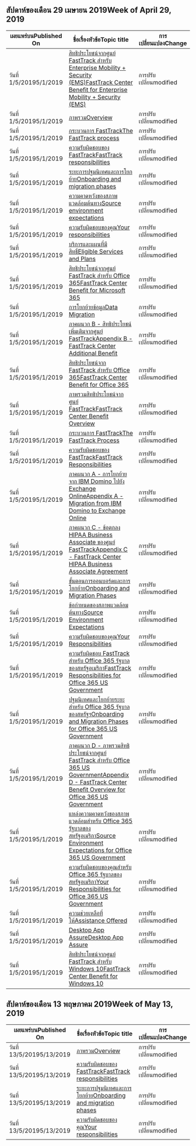 <!-- This file is generated automatically each week. Changes made to this file will be overwritten.-->




## <a name="week-of-april-29-2019"></a><span data-ttu-id="2213b-101">สัปดาห์ของเดือน 29 เมษายน 2019</span><span class="sxs-lookup"><span data-stu-id="2213b-101">Week of April 29, 2019</span></span>


| <span data-ttu-id="2213b-102">เผยแพร่บน</span><span class="sxs-lookup"><span data-stu-id="2213b-102">Published On</span></span> |<span data-ttu-id="2213b-103">ชื่อเรื่องหัวข้อ</span><span class="sxs-lookup"><span data-stu-id="2213b-103">Topic title</span></span> | <span data-ttu-id="2213b-104">การเปลี่ยนแปลง</span><span class="sxs-lookup"><span data-stu-id="2213b-104">Change</span></span> |
|------|------------|--------|
| <span data-ttu-id="2213b-105">วันที่ 1/5/2019</span><span class="sxs-lookup"><span data-stu-id="2213b-105">5/1/2019</span></span> | [<span data-ttu-id="2213b-106">สิทธิประโยชน์จากศูนย์ FastTrack สำหรับ Enterprise Mobility + Security (EMS)</span><span class="sxs-lookup"><span data-stu-id="2213b-106">FastTrack Center Benefit for Enterprise Mobility + Security (EMS)</span></span>](/FastTrack/ems-fasttrack-benefit-for-ems) | <span data-ttu-id="2213b-107">การปรับเปลี่ยน</span><span class="sxs-lookup"><span data-stu-id="2213b-107">modified</span></span> |
| <span data-ttu-id="2213b-108">วันที่ 1/5/2019</span><span class="sxs-lookup"><span data-stu-id="2213b-108">5/1/2019</span></span> | [<span data-ttu-id="2213b-109">ภาพรวม</span><span class="sxs-lookup"><span data-stu-id="2213b-109">Overview</span></span>](/FastTrack/ems-fasttrack-benefit-overview) | <span data-ttu-id="2213b-110">การปรับเปลี่ยน</span><span class="sxs-lookup"><span data-stu-id="2213b-110">modified</span></span> |
| <span data-ttu-id="2213b-111">วันที่ 1/5/2019</span><span class="sxs-lookup"><span data-stu-id="2213b-111">5/1/2019</span></span> | [<span data-ttu-id="2213b-112">กระบวนการ FastTrack</span><span class="sxs-lookup"><span data-stu-id="2213b-112">The FastTrack process</span></span>](/FastTrack/ems-fasttrack-process) | <span data-ttu-id="2213b-113">การปรับเปลี่ยน</span><span class="sxs-lookup"><span data-stu-id="2213b-113">modified</span></span> |
| <span data-ttu-id="2213b-114">วันที่ 1/5/2019</span><span class="sxs-lookup"><span data-stu-id="2213b-114">5/1/2019</span></span> | [<span data-ttu-id="2213b-115">ความรับผิดชอบของ FastTrack</span><span class="sxs-lookup"><span data-stu-id="2213b-115">FastTrack responsibilities</span></span>](/FastTrack/ems-fasttrack-responsibilities) | <span data-ttu-id="2213b-116">การปรับเปลี่ยน</span><span class="sxs-lookup"><span data-stu-id="2213b-116">modified</span></span> |
| <span data-ttu-id="2213b-117">วันที่ 1/5/2019</span><span class="sxs-lookup"><span data-stu-id="2213b-117">5/1/2019</span></span> | [<span data-ttu-id="2213b-118">ระยะการปฐมนิเทศและการโยกย้าย</span><span class="sxs-lookup"><span data-stu-id="2213b-118">Onboarding and migration phases</span></span>](/FastTrack/ems-onboarding-phases) | <span data-ttu-id="2213b-119">การปรับเปลี่ยน</span><span class="sxs-lookup"><span data-stu-id="2213b-119">modified</span></span> |
| <span data-ttu-id="2213b-120">วันที่ 1/5/2019</span><span class="sxs-lookup"><span data-stu-id="2213b-120">5/1/2019</span></span> | [<span data-ttu-id="2213b-121">ความคาดหวังของสภาพแวดล้อมต้นทาง</span><span class="sxs-lookup"><span data-stu-id="2213b-121">Source environment expectations</span></span>](/FastTrack/ems-source-environment-expectations) | <span data-ttu-id="2213b-122">การปรับเปลี่ยน</span><span class="sxs-lookup"><span data-stu-id="2213b-122">modified</span></span> |
| <span data-ttu-id="2213b-123">วันที่ 1/5/2019</span><span class="sxs-lookup"><span data-stu-id="2213b-123">5/1/2019</span></span> | [<span data-ttu-id="2213b-124">ความรับผิดชอบของคุณ</span><span class="sxs-lookup"><span data-stu-id="2213b-124">Your responsibilities</span></span>](/FastTrack/ems-your-responsibilities) | <span data-ttu-id="2213b-125">การปรับเปลี่ยน</span><span class="sxs-lookup"><span data-stu-id="2213b-125">modified</span></span> |
| <span data-ttu-id="2213b-126">วันที่ 1/5/2019</span><span class="sxs-lookup"><span data-stu-id="2213b-126">5/1/2019</span></span> | [<span data-ttu-id="2213b-127">บริการและแผนที่มีสิทธิ์</span><span class="sxs-lookup"><span data-stu-id="2213b-127">Eligible Services and Plans</span></span>](/FastTrack/m365-eligible-services-and-plans) | <span data-ttu-id="2213b-128">การปรับเปลี่ยน</span><span class="sxs-lookup"><span data-stu-id="2213b-128">modified</span></span> |
| <span data-ttu-id="2213b-129">วันที่ 1/5/2019</span><span class="sxs-lookup"><span data-stu-id="2213b-129">5/1/2019</span></span> | [<span data-ttu-id="2213b-130">สิทธิประโยชน์จากศูนย์ FastTrack สำหรับ Office 365</span><span class="sxs-lookup"><span data-stu-id="2213b-130">FastTrack Center Benefit for Microsoft 365</span></span>](/FastTrack/m365-fasttrack-benefit-overview) | <span data-ttu-id="2213b-131">การปรับเปลี่ยน</span><span class="sxs-lookup"><span data-stu-id="2213b-131">modified</span></span> |
| <span data-ttu-id="2213b-132">วันที่ 1/5/2019</span><span class="sxs-lookup"><span data-stu-id="2213b-132">5/1/2019</span></span> | [<span data-ttu-id="2213b-133">การโยกย้ายข้อมูล</span><span class="sxs-lookup"><span data-stu-id="2213b-133">Data Migration</span></span>](/FastTrack/o365-data-migration) | <span data-ttu-id="2213b-134">การปรับเปลี่ยน</span><span class="sxs-lookup"><span data-stu-id="2213b-134">modified</span></span> |
| <span data-ttu-id="2213b-135">วันที่ 1/5/2019</span><span class="sxs-lookup"><span data-stu-id="2213b-135">5/1/2019</span></span> | [<span data-ttu-id="2213b-136">ภาคผนวก B - สิทธิประโยชน์เพิ่มเติมจากศูนย์ FastTrack</span><span class="sxs-lookup"><span data-stu-id="2213b-136">Appendix B - FastTrack Center Additional Benefit</span></span>](/FastTrack/o365-fasttrack-additional-benefits) | <span data-ttu-id="2213b-137">การปรับเปลี่ยน</span><span class="sxs-lookup"><span data-stu-id="2213b-137">modified</span></span> |
| <span data-ttu-id="2213b-138">วันที่ 1/5/2019</span><span class="sxs-lookup"><span data-stu-id="2213b-138">5/1/2019</span></span> | [<span data-ttu-id="2213b-139">สิทธิประโยชน์จาก FastTrack สำหรับ Office 365</span><span class="sxs-lookup"><span data-stu-id="2213b-139">FastTrack Center Benefit for Office 365</span></span>](/FastTrack/o365-fasttrack-benefit-for-office-365) | <span data-ttu-id="2213b-140">การปรับเปลี่ยน</span><span class="sxs-lookup"><span data-stu-id="2213b-140">modified</span></span> |
| <span data-ttu-id="2213b-141">วันที่ 1/5/2019</span><span class="sxs-lookup"><span data-stu-id="2213b-141">5/1/2019</span></span> | [<span data-ttu-id="2213b-142">ภาพรวมสิทธิประโยชน์จากศูนย์ FastTrack</span><span class="sxs-lookup"><span data-stu-id="2213b-142">FastTrack Center Benefit Overview</span></span>](/FastTrack/o365-fasttrack-benefit-overview) | <span data-ttu-id="2213b-143">การปรับเปลี่ยน</span><span class="sxs-lookup"><span data-stu-id="2213b-143">modified</span></span> |
| <span data-ttu-id="2213b-144">วันที่ 1/5/2019</span><span class="sxs-lookup"><span data-stu-id="2213b-144">5/1/2019</span></span> | [<span data-ttu-id="2213b-145">กระบวนการ FastTrack</span><span class="sxs-lookup"><span data-stu-id="2213b-145">The FastTrack Process</span></span>](/FastTrack/o365-fasttrack-process) | <span data-ttu-id="2213b-146">การปรับเปลี่ยน</span><span class="sxs-lookup"><span data-stu-id="2213b-146">modified</span></span> |
| <span data-ttu-id="2213b-147">วันที่ 1/5/2019</span><span class="sxs-lookup"><span data-stu-id="2213b-147">5/1/2019</span></span> | [<span data-ttu-id="2213b-148">ความรับผิดชอบของ FastTrack</span><span class="sxs-lookup"><span data-stu-id="2213b-148">FastTrack Responsibilities</span></span>](/FastTrack/o365-fasttrack-responsibilities) | <span data-ttu-id="2213b-149">การปรับเปลี่ยน</span><span class="sxs-lookup"><span data-stu-id="2213b-149">modified</span></span> |
| <span data-ttu-id="2213b-150">วันที่ 1/5/2019</span><span class="sxs-lookup"><span data-stu-id="2213b-150">5/1/2019</span></span> | [<span data-ttu-id="2213b-151">ภาคผนวก A - การโยกย้ายจาก IBM Domino ไปยัง Exchange Online</span><span class="sxs-lookup"><span data-stu-id="2213b-151">Appendix A - Migration from IBM Domino to Exchange Online</span></span>](/FastTrack/o365-from-ibm-domino-to-exchange-online) | <span data-ttu-id="2213b-152">การปรับเปลี่ยน</span><span class="sxs-lookup"><span data-stu-id="2213b-152">modified</span></span> |
| <span data-ttu-id="2213b-153">วันที่ 1/5/2019</span><span class="sxs-lookup"><span data-stu-id="2213b-153">5/1/2019</span></span> | [<span data-ttu-id="2213b-154">ภาคผนวก C - ข้อตกลง HIPAA Business Associate ของศูนย์ FastTrack</span><span class="sxs-lookup"><span data-stu-id="2213b-154">Appendix C - FastTrack Center HIPAA Business Associate Agreement</span></span>](/FastTrack/o365-hipaa-business-associate-agreement) | <span data-ttu-id="2213b-155">การปรับเปลี่ยน</span><span class="sxs-lookup"><span data-stu-id="2213b-155">modified</span></span> |
| <span data-ttu-id="2213b-156">วันที่ 1/5/2019</span><span class="sxs-lookup"><span data-stu-id="2213b-156">5/1/2019</span></span> | [<span data-ttu-id="2213b-157">ขั้นตอนการออนบอร์ดและการโยกย้าย</span><span class="sxs-lookup"><span data-stu-id="2213b-157">Onboarding and Migration Phases</span></span>](/FastTrack/o365-onboarding-and-migration) | <span data-ttu-id="2213b-158">การปรับเปลี่ยน</span><span class="sxs-lookup"><span data-stu-id="2213b-158">modified</span></span> |
| <span data-ttu-id="2213b-159">วันที่ 1/5/2019</span><span class="sxs-lookup"><span data-stu-id="2213b-159">5/1/2019</span></span> | [<span data-ttu-id="2213b-160">ข้อกำหนดของสภาพแวดล้อมต้นทาง</span><span class="sxs-lookup"><span data-stu-id="2213b-160">Source Environment Expectations</span></span>](/FastTrack/o365-source-environment-expectations) | <span data-ttu-id="2213b-161">การปรับเปลี่ยน</span><span class="sxs-lookup"><span data-stu-id="2213b-161">modified</span></span> |
| <span data-ttu-id="2213b-162">วันที่ 1/5/2019</span><span class="sxs-lookup"><span data-stu-id="2213b-162">5/1/2019</span></span> | [<span data-ttu-id="2213b-163">ความรับผิดชอบของคุณ</span><span class="sxs-lookup"><span data-stu-id="2213b-163">Your Responsibilities</span></span>](/FastTrack/o365-your-responsibilities) | <span data-ttu-id="2213b-164">การปรับเปลี่ยน</span><span class="sxs-lookup"><span data-stu-id="2213b-164">modified</span></span> |
| <span data-ttu-id="2213b-165">วันที่ 1/5/2019</span><span class="sxs-lookup"><span data-stu-id="2213b-165">5/1/2019</span></span> | [<span data-ttu-id="2213b-166">ความรับผิดชอบ FastTrack สำหรับ Office 365 รัฐบาลของสหรัฐอเมริกา</span><span class="sxs-lookup"><span data-stu-id="2213b-166">FastTrack Responsibilities for Office 365 US Government</span></span>](/FastTrack/us-gov-appendix-fasttrack-responsibilities) | <span data-ttu-id="2213b-167">การปรับเปลี่ยน</span><span class="sxs-lookup"><span data-stu-id="2213b-167">modified</span></span> |
| <span data-ttu-id="2213b-168">วันที่ 1/5/2019</span><span class="sxs-lookup"><span data-stu-id="2213b-168">5/1/2019</span></span> | [<span data-ttu-id="2213b-169">ปฐมนิเทศและโยกย้ายระยะสำหรับ Office 365 รัฐบาลของสหรัฐฯ</span><span class="sxs-lookup"><span data-stu-id="2213b-169">Onboarding and Migration Phases for Office 365 US Government</span></span>](/FastTrack/us-gov-appendix-onboarding-and-migration) | <span data-ttu-id="2213b-170">การปรับเปลี่ยน</span><span class="sxs-lookup"><span data-stu-id="2213b-170">modified</span></span> |
| <span data-ttu-id="2213b-171">วันที่ 1/5/2019</span><span class="sxs-lookup"><span data-stu-id="2213b-171">5/1/2019</span></span> | [<span data-ttu-id="2213b-172">ภาคผนวก D - ภาพรวมสิทธิประโยชน์จากศูนย์ FastTrack สำหรับ Office 365 US Government</span><span class="sxs-lookup"><span data-stu-id="2213b-172">Appendix D - FastTrack Center Benefit Overview for Office 365 US Government</span></span>](/FastTrack/us-gov-appendix-overview) | <span data-ttu-id="2213b-173">การปรับเปลี่ยน</span><span class="sxs-lookup"><span data-stu-id="2213b-173">modified</span></span> |
| <span data-ttu-id="2213b-174">วันที่ 1/5/2019</span><span class="sxs-lookup"><span data-stu-id="2213b-174">5/1/2019</span></span> | [<span data-ttu-id="2213b-175">แหล่งความคาดหวังของสภาพแวดล้อมสำหรับ Office 365 รัฐบาลของสหรัฐอเมริกา</span><span class="sxs-lookup"><span data-stu-id="2213b-175">Source Environment Expectations for Office 365 US Government</span></span>](/FastTrack/us-gov-appendix-source-environment-expectations) | <span data-ttu-id="2213b-176">การปรับเปลี่ยน</span><span class="sxs-lookup"><span data-stu-id="2213b-176">modified</span></span> |
| <span data-ttu-id="2213b-177">วันที่ 1/5/2019</span><span class="sxs-lookup"><span data-stu-id="2213b-177">5/1/2019</span></span> | [<span data-ttu-id="2213b-178">ความรับผิดชอบของคุณสำหรับ Office 365 รัฐบาลของสหรัฐอเมริกา</span><span class="sxs-lookup"><span data-stu-id="2213b-178">Your Responsibilities for Office 365 US Government</span></span>](/FastTrack/us-gov-appendix-your-responsibilities) | <span data-ttu-id="2213b-179">การปรับเปลี่ยน</span><span class="sxs-lookup"><span data-stu-id="2213b-179">modified</span></span> |
| <span data-ttu-id="2213b-180">วันที่ 1/5/2019</span><span class="sxs-lookup"><span data-stu-id="2213b-180">5/1/2019</span></span> | [<span data-ttu-id="2213b-181">ความช่วยเหลือที่ให้</span><span class="sxs-lookup"><span data-stu-id="2213b-181">Assistance Offered</span></span>](/FastTrack/win-10-daa-assistance-offered) | <span data-ttu-id="2213b-182">การปรับเปลี่ยน</span><span class="sxs-lookup"><span data-stu-id="2213b-182">modified</span></span> |
| <span data-ttu-id="2213b-183">วันที่ 1/5/2019</span><span class="sxs-lookup"><span data-stu-id="2213b-183">5/1/2019</span></span> | [<span data-ttu-id="2213b-184">Desktop App Assure</span><span class="sxs-lookup"><span data-stu-id="2213b-184">Desktop App Assure</span></span>](/FastTrack/win-10-desktop-app-assure) | <span data-ttu-id="2213b-185">การปรับเปลี่ยน</span><span class="sxs-lookup"><span data-stu-id="2213b-185">modified</span></span> |
| <span data-ttu-id="2213b-186">วันที่ 1/5/2019</span><span class="sxs-lookup"><span data-stu-id="2213b-186">5/1/2019</span></span> | [<span data-ttu-id="2213b-187">สิทธิประโยชน์จากศูนย์ FastTrack สำหรับ Windows 10</span><span class="sxs-lookup"><span data-stu-id="2213b-187">FastTrack Center Benefit for Windows 10</span></span>](/FastTrack/win-10-fasttrack-benefit-for-windows-10) | <span data-ttu-id="2213b-188">การปรับเปลี่ยน</span><span class="sxs-lookup"><span data-stu-id="2213b-188">modified</span></span> |


## <a name="week-of-may-13-2019"></a><span data-ttu-id="2213b-189">สัปดาห์ของเดือน 13 พฤษภาคม 2019</span><span class="sxs-lookup"><span data-stu-id="2213b-189">Week of May 13, 2019</span></span>


| <span data-ttu-id="2213b-190">เผยแพร่บน</span><span class="sxs-lookup"><span data-stu-id="2213b-190">Published On</span></span> |<span data-ttu-id="2213b-191">ชื่อเรื่องหัวข้อ</span><span class="sxs-lookup"><span data-stu-id="2213b-191">Topic title</span></span> | <span data-ttu-id="2213b-192">การเปลี่ยนแปลง</span><span class="sxs-lookup"><span data-stu-id="2213b-192">Change</span></span> |
|------|------------|--------|
| <span data-ttu-id="2213b-193">วันที่ 13/5/2019</span><span class="sxs-lookup"><span data-stu-id="2213b-193">5/13/2019</span></span> | [<span data-ttu-id="2213b-194">ภาพรวม</span><span class="sxs-lookup"><span data-stu-id="2213b-194">Overview</span></span>](/FastTrack/ems-fasttrack-benefit-overview) | <span data-ttu-id="2213b-195">การปรับเปลี่ยน</span><span class="sxs-lookup"><span data-stu-id="2213b-195">modified</span></span> |
| <span data-ttu-id="2213b-196">วันที่ 13/5/2019</span><span class="sxs-lookup"><span data-stu-id="2213b-196">5/13/2019</span></span> | [<span data-ttu-id="2213b-197">ความรับผิดชอบของ FastTrack</span><span class="sxs-lookup"><span data-stu-id="2213b-197">FastTrack responsibilities</span></span>](/FastTrack/ems-fasttrack-responsibilities) | <span data-ttu-id="2213b-198">การปรับเปลี่ยน</span><span class="sxs-lookup"><span data-stu-id="2213b-198">modified</span></span> |
| <span data-ttu-id="2213b-199">วันที่ 13/5/2019</span><span class="sxs-lookup"><span data-stu-id="2213b-199">5/13/2019</span></span> | [<span data-ttu-id="2213b-200">ระยะการปฐมนิเทศและการโยกย้าย</span><span class="sxs-lookup"><span data-stu-id="2213b-200">Onboarding and migration phases</span></span>](/FastTrack/ems-onboarding-phases) | <span data-ttu-id="2213b-201">การปรับเปลี่ยน</span><span class="sxs-lookup"><span data-stu-id="2213b-201">modified</span></span> |
| <span data-ttu-id="2213b-202">วันที่ 13/5/2019</span><span class="sxs-lookup"><span data-stu-id="2213b-202">5/13/2019</span></span> | [<span data-ttu-id="2213b-203">ความรับผิดชอบของคุณ</span><span class="sxs-lookup"><span data-stu-id="2213b-203">Your responsibilities</span></span>](/FastTrack/ems-your-responsibilities) | <span data-ttu-id="2213b-204">การปรับเปลี่ยน</span><span class="sxs-lookup"><span data-stu-id="2213b-204">modified</span></span> |
